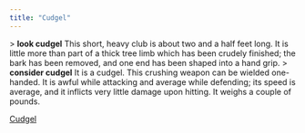 ```yaml
---
title: "Cudgel"
---
```


\> **look cudgel**
This short, heavy club is about two and a half feet long. It is little
more than part of a thick tree limb which has been crudely finished;
the bark has been removed, and one end has been shaped into a hand
grip.
\> **consider cudgel**
It is a cudgel.
This crushing weapon can be wielded one-handed.
It is awful while attacking and average while defending; its speed is
average, and it inflicts very little damage upon hitting.
It weighs a couple of pounds.

[Cudgel](Category:_Concussion_weapons "wikilink")